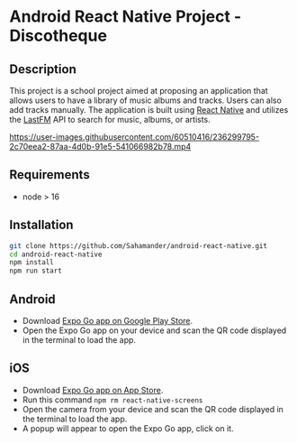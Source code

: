 # Android React Native Project - Discotheque

## Description

This project is a school project aimed at proposing an application that allows users to have a library of music albums and tracks. Users can also add tracks manually. The application is built using [React Native](https://reactnative.dev/) and utilizes the [LastFM](https://www.last.fm/fr/) API to search for music, albums, or artists.

https://user-images.githubusercontent.com/60510416/236299795-2c70eea2-87aa-4d0b-91e5-541066982b78.mp4

## Requirements
 
- node > 16
 
## Installation
 
```bash
git clone https://github.com/Sahamander/android-react-native.git
cd android-react-native
npm install
npm run start
```
## Android
 
- Download [Expo Go app on Google Play Store](https://play.google.com/store/apps/details?id=host.exp.exponent&hl=en&gl=US).
- Open the Expo Go app on your device and scan the QR code displayed in the terminal to load the app.
 
## iOS

- Download [Expo Go app on App Store](https://apps.apple.com/us/app/expo-go/id982107779).
- Run this command ```npm rm react-native-screens```
- Open the camera from your device and scan the QR code displayed in the terminal to load the app.
- A popup will appear to open the Expo Go app, click on it.
